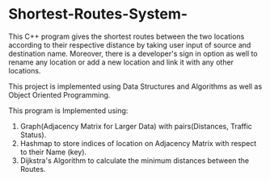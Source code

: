 # Shortest-Routes-System-
This C++ program gives the shortest routes between the two locations according to their respective distance by taking user input of source and destination name. Moreover, there is a developer's sign in option as well to rename any location or add a new location and link it with any other locations.

This project is implemented using Data Structures and Algorithms as well as Object Oriented Programming.

This program is Implemented using:
1) Graph(Adjacency Matrix for Larger Data) with pairs(Distances, Traffic Status).
2) Hashmap to store indices of location on Adjacency Matrix with respect to their Name (key).
3) Dijkstra's Algorithm to calculate the minimum distances between the Routes.
